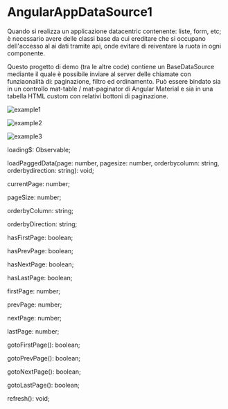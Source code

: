 # AngularAppDataSource1

Quando si realizza un applicazione datacentric contenente: liste, form, etc; è necessario avere delle classi base da cui ereditare che si occupano dell'accesso al ai dati tramite api, onde evitare di reiventare la ruota in ogni componente.

Questo progetto di demo (tra le altre code) contiene un BaseDataSource mediante il quale è possibile inviare al server delle chiamate con funziaonalità di: paginazione, filtro ed ordinamento. Può essere bindato sia in un controllo mat-table / mat-paginator di Angular Material e sia in una tabella HTML custom con relativi bottoni di paginazione.

![example1](/AngularAppDataSource1/exemple1.png)

![example2](/AngularAppDataSource1/exemple2.png)

![example3](/AngularAppDataSource1/exemple3.png)


 loading$: Observable<boolean>;
  
 loadPaggedData(page: number, pagesize: number, orderbycolumn: string, orderbydirection: string): void;
  
 currentPage: number;
  
 pageSize: number;
  
 orderbyColumn: string;
  
 orderbyDirection: string;
  
 hasFirstPage: boolean;
  
 hasPrevPage: boolean;
  
 hasNextPage: boolean;
  
 hasLastPage: boolean;
  
 firstPage: number;
  
 prevPage: number;
  
 nextPage: number;
  
 lastPage: number;
  
 gotoFirstPage(): boolean;
  
 gotoPrevPage(): boolean;
  
 gotoNextPage(): boolean; 
  
 gotoLastPage(): boolean;
  
 refresh(): void; 
